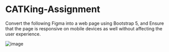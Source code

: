 # CATKing-Assignment


Convert the following Figma into a web page using Bootstrap 5, and Ensure that the page is responsive on mobile devices as well without affecting the user experience. 

![image](https://github.com/venkateshmacherla/CATKing-Assignment/assets/124583058/1c7c7bf7-6907-4c96-ba19-999547d4dfc6)

